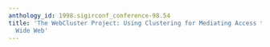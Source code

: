 ```yaml
---
anthology_id: 1998.sigirconf_conference-98.54
title: 'The WebCluster Project: Using Clustering for Mediating Access to the World
  Wide Web'
---
```

